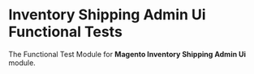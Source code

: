 # Inventory Shipping Admin Ui Functional Tests

The Functional Test Module for **Magento Inventory Shipping Admin Ui** module.
